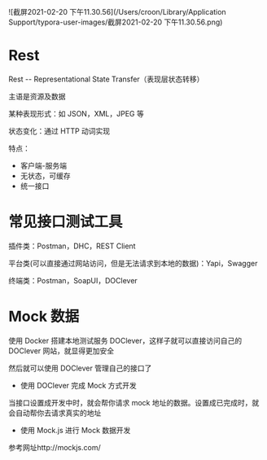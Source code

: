 ![截屏2021-02-20 下午11.30.56](/Users/croon/Library/Application Support/typora-user-images/截屏2021-02-20 下午11.30.56.png)



# Rest

Rest -- Representational State Transfer（表现层状态转移）



主语是资源及数据

某种表现形式：如 JSON，XML，JPEG 等

状态变化：通过 HTTP 动词实现



特点：

- 客户端-服务端
- 无状态，可缓存
- 统一接口



# 常见接口测试工具

插件类：Postman，DHC，REST Client

平台类(可以直接通过网站访问，但是无法请求到本地的数据)：Yapi，Swagger

终端类：Postman，SoapUI，DOClever



# Mock 数据

使用 Docker 搭建本地测试服务 DOClever，这样子就可以直接访问自己的 DOClever 网站，就显得更加安全

然后就可以使用 DOClever 管理自己的接口了



- 使用 DOClever 完成 Mock 方式开发

当接口设置成开发中时，就会帮你请求 mock 地址的数据。设置成已完成时，就会自动帮你去请求真实的地址



- 使用 Mock.js 进行 Mock 数据开发

参考网址http://mockjs.com/

